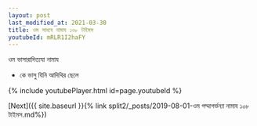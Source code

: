 ```yaml
---
layout: post
last_modified_at: 2021-03-30
title: ওম সাধবে নামায ১০৮ টাইমস
youtubeId: mRLR1I2haFY
---
```

 
 
 ওম ভাসারাদিত্যযা নামায  
 
 -  কে ভাসু যিনি আদিথির ছেলে 
 
  
 
  
 
 
 
 
 
 


{% include youtubePlayer.html id=page.youtubeId %}
 
[Next]({{ site.baseurl }}{% link  split2/_posts/2019-08-01-ওম পদ্মাগর্ভন্যা নামায ১০৮ টাইমস.md%})
 
